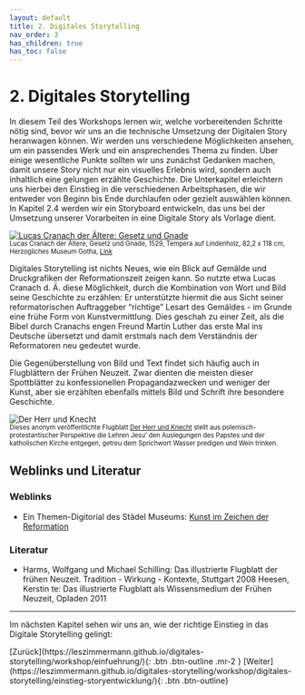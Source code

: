 ```yaml
---
layout: default
title: 2. Digitales Storytelling
nav_order: 3
has_children: true
has_toc: false
---
```

# 2. Digitales Storytelling
In diesem Teil des Workshops lernen wir, welche vorbereitenden Schritte nötig sind, bevor wir uns an die technische Umsetzung der Digitalen Story heranwagen können. Wir werden uns verschiedene Möglichkeiten ansehen, um ein passendes Werk und ein ansprechendes Thema zu finden. Über einige wesentliche Punkte sollten wir uns zunächst Gedanken machen, damit unsere Story nicht nur ein visuelles Erlebnis wird, sondern auch inhaltlich eine gelungen erzählte Geschichte. Die Unterkapitel erleichtern uns hierbei den Einstieg in die verschiedenen Arbeitsphasen, die wir entweder von Beginn bis Ende durchlaufen oder gezielt auswählen können. In Kapitel 2.4 werden wir ein Storyboard entwickeln, das uns bei der Umsetzung unserer Vorarbeiten in eine Digitale Story als Vorlage dient.

<p><a href="https://commons.wikimedia.org/wiki/File:GOTHA-cranach-veljo.jpg#/media/Datei:GOTHA-cranach-veljo.jpg"><img src="https://upload.wikimedia.org/wikipedia/commons/thumb/e/ef/GOTHA-cranach-veljo.jpg/1200px-GOTHA-cranach-veljo.jpg" alt="Lucas Cranach der Ältere: Gesetz und Gnade"></a></p>
<p style="font-size: 0.8em; margin-top:-15px;">Lucas Cranach der Ältere, Gesetz und Gnade, 1529, Tempera auf Lindenholz,  82,2 x 118 cm, Herzogliches Museum Gotha, <a href="https://commons.wikimedia.org/w/index.php?curid=58440155">Link</a></p>

Digitales Storytelling ist nichts Neues, wie ein Blick auf Gemälde und Druckgrafiken der Reformationszeit zeigen kann. So nutzte etwa Lucas Cranach d. Ä. diese Möglichkeit, durch die Kombination von Wort und Bild seine Geschichte zu erzählen: Er unterstützte hiermit die aus Sicht seiner reformatorischen Auftraggeber “richtige” Lesart des Gemäldes - im Grunde eine frühe Form von Kunstvermittlung. Dies geschah zu einer Zeit, als die Bibel durch Cranachs engen Freund Martin Luther das erste Mal ins Deutsche übersetzt und damit erstmals nach dem Verständnis der Reformatoren neu gedeutet wurde.

Die Gegenüberstellung von Bild und Text findet sich häufig auch in Flugblättern der Frühen Neuzeit. Zwar dienten die meisten dieser Spottblätter zu konfessionellen Propagandazwecken und weniger der Kunst, aber sie erzählten ebenfalls mittels Bild und Schrift ihre besondere Geschichte.

![Der Herr und Knecht](https://cdn.lesliepzimmermann.de/storytelling/RP-P-OB-78.845.jpg)
<p style="font-size: 0.8em;margin-top:-15px;">Dieses anonym veröffentlichte Flugblatt <a href="https://www.rijksmuseum.nl/nl/mijn/verzamelingen/180713--arjan/ezels/objecten#/RP-P-OB-78.845,7">Der Herr und Knecht</a> stellt aus polemisch-protestantischer Perspektive die Lehren Jesu’ den Auslegungen des Papstes und der katholischen Kirche entgegen, getreu dem Sprichwort Wasser predigen und Wein trinken.</p>

## Weblinks und Literatur
### Weblinks
 - Ein Themen-Digitorial des Städel Museums: [Kunst im Zeichen der Reformation](https://reformation.staedelmuseum.de/de/kapitel-1)

### Literatur
- Harms, Wolfgang und Michael Schilling: Das illustrierte Flugblatt der frühen Neuzeit. Tradition - Wirkung - Kontexte, Stuttgart 2008
Heesen, Kerstin te: Das illustrierte Flugblatt als Wissensmedium der Frühen Neuzeit, Opladen 2011

---

Im nächsten Kapitel sehen wir uns an, wie der richtige Einstieg in das Digitale Storytelling gelingt:

<span class="fs-8">
[Zurück](https://leszimmermann.github.io/digitales-storytelling/workshop/einfuehrung/){: .btn .btn-outline .mr-2 } 
</span>
<span class="fs-8">
[Weiter](https://leszimmermann.github.io/digitales-storytelling/workshop/digitales-storytelling/einstieg-storyentwicklung/){: .btn .btn-outline}
</span>